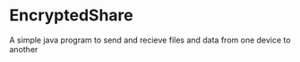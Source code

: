 # EncryptedShare
A simple java program to send and recieve files and data from one device to another
